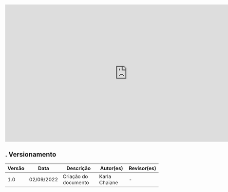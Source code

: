 <iframe style="border: 1px solid rgba(0, 0, 0, 0.1);" width="800" height="450" src="https://www.figma.com/embed?embed_host=share&url=https%3A%2F%2Fwww.figma.com%2Ffile%2F6Jy8JTynGRQWKFu0T4tpoG%2Fprototipociee%3Fnode-id%3D0%253A1" allowfullscreen></iframe>

## . Versionamento
|Versão	| Data	| Descrição |	Autor(es)	| Revisor(es)|
|--------|----|-----------|-------|---------|
| 1.0 |	02/09/2022	| Criação do documento | Karla Chaiane | - |